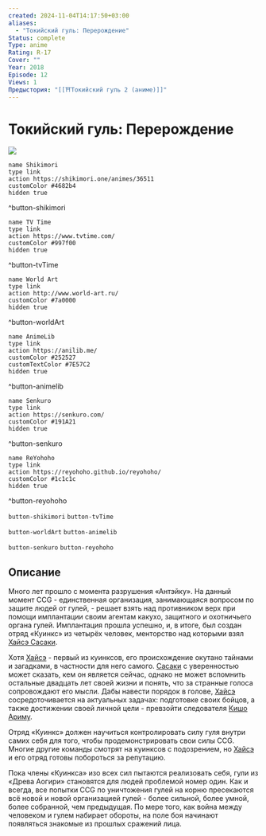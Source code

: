 ```yaml
---
created: 2024-11-04T14:17:50+03:00
aliases:
  - "Токийский гуль: Перерождение"
Status: complete
Type: anime
Rating: R-17
Cover: ""
Year: 2018
Episode: 12
Views: 1
Предыстория: "[[⛩️Токийский гуль 2 (аниме)]]"
---
```


# Токийский гуль: Перерождение

![](https://nyaa.shikimori.one/uploads/poster/animes/36511/6a9d61ef698a00928523cebd84d50298.jpeg)

```button
name Shikimori
type link
action https://shikimori.one/animes/36511
customColor #4682b4
hidden true
```
^button-shikimori

```button
name TV Time
type link
action https://www.tvtime.com/
customColor #997f00
hidden true
```
^button-tvTime

```button
name World Art
type link
action http://www.world-art.ru/
customColor #7a0000
hidden true
```
^button-worldArt

```button
name AnimeLib
type link
action https://anilib.me/
customColor #252527
customTextColor #7E57C2
hidden true
```
^button-animelib

```button
name Senkuro
type link
action https://senkuro.com/
customColor #191A21
hidden true
```
^button-senkuro

```button
name ReYohoho
type link
action https://reyohoho.github.io/reyohoho/
customColor #1c1c1c
hidden true
```
^button-reyohoho

`button-shikimori` `button-tvTime`

`button-worldArt` `button-animelib`

`button-senkuro` `button-reyohoho`

## Описание

Много лет прошло с момента разрушения «Антэйку». На данный момент CCG - единственная организация, занимающаяся вопросом по защите людей от гулей, - решает взять над противником верх при помощи имплантации своим агентам какухо, защитного и охотничьего органа гулей. Имплантация прошла успешно, и, в итоге, был создан отряд «Куинкс» из четырёх человек, менторство над которыми взял [Хайсэ Сасаки](https://shikimori.one/characters/z115167-haise-sasaki).

Хотя [Хайсэ](https://shikimori.one/characters/z115167-haise-sasaki) - первый из куинксов, его происхождение окутано тайнами и загадками, в частности для него самого. [Сасаки](https://shikimori.one/characters/z115167-haise-sasaki) с уверенностью может сказать, кем он является сейчас, однако не может вспомнить остальные двадцать лет своей жизни и понять, что за странные голоса сопровождают его мысли. Дабы навести порядок в голове, [Хайсэ](https://shikimori.one/characters/z115167-haise-sasaki) сосредоточивается на актуальных задачах: подготовке своих бойцов, а также достижении своей личной цели - превзойти следователя [Кишо Ариму](https://shikimori.one/characters/111767-kishou-arima).

Отряд «Куинкс» должен научиться контролировать силу гуля внутри самих себя для того, чтобы продемонстрировать свои силы CCG. Многие другие команды смотрят на куинксов с подозрением, но [Хайсэ](https://shikimori.one/characters/z115167-haise-sasaki) и его отряд готовы побороться за репутацию.

Пока члены «Куинкса» изо всех сил пытаются реализовать себя, гули из «Древа Аогири» становятся для людей проблемой номер один. Как и всегда, все попытки CCG по уничтожения гулей на корню пресекаются всё новой и новой организацией гулей - более сильной, более умной, более собранной, чем предыдущая. По мере того, как война между человеком и гулем набирает обороты, на поле боя начинают появляться знакомые из прошлых сражений лица.
